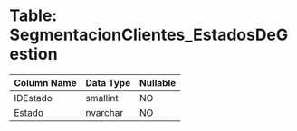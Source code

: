# Table: SegmentacionClientes_EstadosDeGestion

| Column Name | Data Type | Nullable |
|-------------|-----------|----------|
| IDEstado | smallint | NO |
| Estado | nvarchar | NO |
